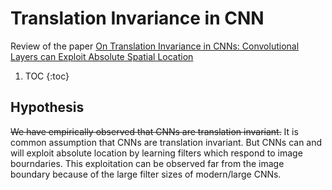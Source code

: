 # Translation Invariance in CNN

Review of the paper [On Translation Invariance in CNNs: Convolutional Layers can Exploit Absolute Spatial Location](https://arxiv.org/abs/2003.07064)


1. TOC
{:toc}

## Hypothesis
~~We have empirically observed that CNNs are translation invariant.~~ It is common assumption that CNNs are translation invariant. But CNNs can and will exploit absolute location by learning filters which respond to image bourndaries. This exploitation can be observed far from the image boundary because of the large filter sizes of modern/large CNNs.
